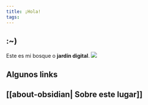 ```yaml
---
title: ¡Hola!
tags:
---
```

## :~)
Este es mi bosque o **jardín digital**.
<img src="https://i.etsystatic.com/8412806/r/il/5aad27/2074906857/il_794xN.2074906857_qdso.jpg">
## Algunos links
## [[about-obsidian| Sobre este lugar]]